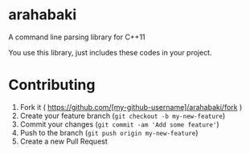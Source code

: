 # arahabaki

A command line parsing library for C++11

You use this library, just includes these codes in your project.

# Contributing

1. Fork it ( https://github.com/[my-github-username]/arahabaki/fork )
2. Create your feature branch (`git checkout -b my-new-feature`)
3. Commit your changes (`git commit -am 'Add some feature'`)
4. Push to the branch (`git push origin my-new-feature`)
5. Create a new Pull Request

